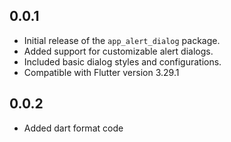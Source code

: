 ## 0.0.1

- Initial release of the `app_alert_dialog` package.
- Added support for customizable alert dialogs.
- Included basic dialog styles and configurations.
- Compatible with Flutter version 3.29.1

## 0.0.2

- Added dart format code
